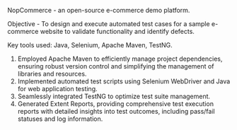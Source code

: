 
NopCommerce - an open-source e-commerce demo platform.

Objective - To design and execute automated test cases for a sample e-commerce website to validate
functionality and identify defects.

Key tools used: Java, Selenium, Apache Maven, TestNG.

1. Employed Apache Maven to efficiently manage project dependencies, ensuring robust version control
   and simplifying the management of libraries and resources.
2. Implemented automated test scripts using Selenium WebDriver and Java for web application testing.
3. Seamlessly integrated TestNG to optimize test suite management.
4. Generated Extent Reports, providing comprehensive test execution reports with detailed insights into
   test outcomes, including pass/fail statuses and log information.
